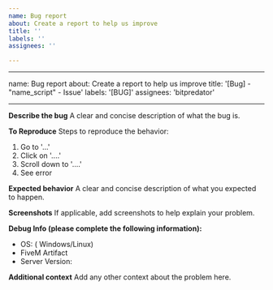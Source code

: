 ```yaml
---
name: Bug report
about: Create a report to help us improve
title: ''
labels: ''
assignees: ''

---
```


---
name: Bug report
about: Create a report to help us improve
title: '[Bug] - "name_script" - Issue'
labels: '[BUG]'
assignees: 'bitpredator'

---

**Describe the bug**
A clear and concise description of what the bug is.

**To Reproduce**
Steps to reproduce the behavior:
1. Go to '...'
2. Click on '....'
3. Scroll down to '....'
4. See error

**Expected behavior**
A clear and concise description of what you expected to happen.

**Screenshots**
If applicable, add screenshots to help explain your problem.

**Debug Info (please complete the following information):**
 - OS: ( Windows/Linux)
 - FiveM Artifact
 - Server Version:

**Additional context**
Add any other context about the problem here.
